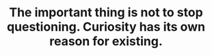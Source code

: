 ---
title: "The important thing is not to stop questioning. Curiosity has its own reason for existing."
attribution: "Albert Einstein"
related:
  - Einstein_1921_by_F_Schmutzer_-_restoration.jpg
  - EXERCISE CURIOSITY
  - Albert Einstein - Wikipedia
tags:
  - Albert Einstein
  - Quote
---